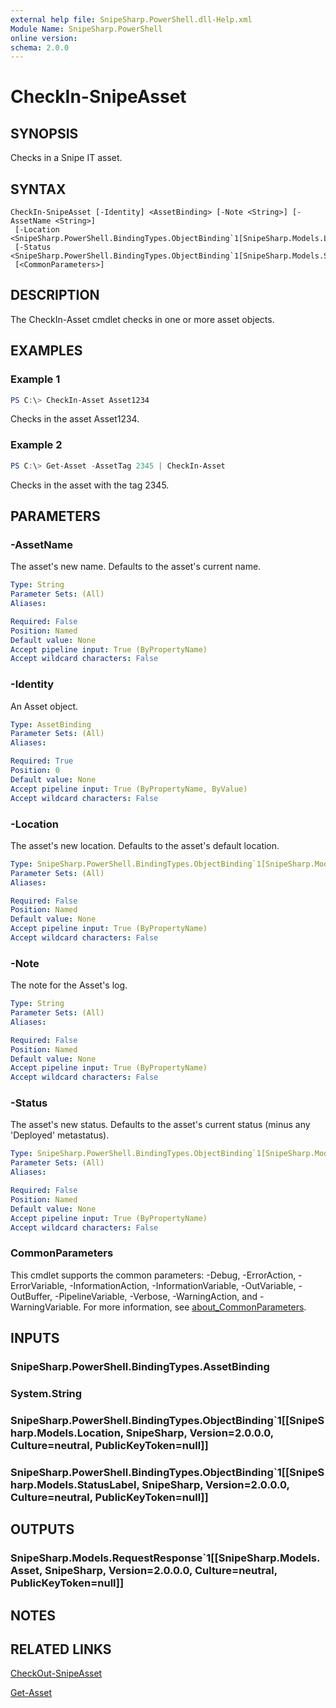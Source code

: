 ```yaml
---
external help file: SnipeSharp.PowerShell.dll-Help.xml
Module Name: SnipeSharp.PowerShell
online version:
schema: 2.0.0
---
```


# CheckIn-SnipeAsset

## SYNOPSIS
Checks in a Snipe IT asset.

## SYNTAX

```
CheckIn-SnipeAsset [-Identity] <AssetBinding> [-Note <String>] [-AssetName <String>]
 [-Location <SnipeSharp.PowerShell.BindingTypes.ObjectBinding`1[SnipeSharp.Models.Location]>]
 [-Status <SnipeSharp.PowerShell.BindingTypes.ObjectBinding`1[SnipeSharp.Models.StatusLabel]>]
 [<CommonParameters>]
```

## DESCRIPTION
The CheckIn-Asset cmdlet checks in one or more asset objects.

## EXAMPLES

### Example 1
```powershell
PS C:\> CheckIn-Asset Asset1234
```

Checks in the asset Asset1234.

### Example 2
```powershell
PS C:\> Get-Asset -AssetTag 2345 | CheckIn-Asset
```

Checks in the asset with the tag 2345.

## PARAMETERS

### -AssetName
The asset's new name. Defaults to the asset's current name.

```yaml
Type: String
Parameter Sets: (All)
Aliases:

Required: False
Position: Named
Default value: None
Accept pipeline input: True (ByPropertyName)
Accept wildcard characters: False
```

### -Identity
An Asset object.

```yaml
Type: AssetBinding
Parameter Sets: (All)
Aliases:

Required: True
Position: 0
Default value: None
Accept pipeline input: True (ByPropertyName, ByValue)
Accept wildcard characters: False
```

### -Location
The asset's new location. Defaults to the asset's default location.

```yaml
Type: SnipeSharp.PowerShell.BindingTypes.ObjectBinding`1[SnipeSharp.Models.Location]
Parameter Sets: (All)
Aliases:

Required: False
Position: Named
Default value: None
Accept pipeline input: True (ByPropertyName)
Accept wildcard characters: False
```

### -Note
The note for the Asset's log.

```yaml
Type: String
Parameter Sets: (All)
Aliases:

Required: False
Position: Named
Default value: None
Accept pipeline input: True (ByPropertyName)
Accept wildcard characters: False
```

### -Status
The asset's new status. Defaults to the asset's current status (minus any 'Deployed' metastatus).

```yaml
Type: SnipeSharp.PowerShell.BindingTypes.ObjectBinding`1[SnipeSharp.Models.StatusLabel]
Parameter Sets: (All)
Aliases:

Required: False
Position: Named
Default value: None
Accept pipeline input: True (ByPropertyName)
Accept wildcard characters: False
```

### CommonParameters
This cmdlet supports the common parameters: -Debug, -ErrorAction, -ErrorVariable, -InformationAction, -InformationVariable, -OutVariable, -OutBuffer, -PipelineVariable, -Verbose, -WarningAction, and -WarningVariable. For more information, see [about_CommonParameters](http://go.microsoft.com/fwlink/?LinkID=113216).

## INPUTS

### SnipeSharp.PowerShell.BindingTypes.AssetBinding

### System.String

### SnipeSharp.PowerShell.BindingTypes.ObjectBinding`1[[SnipeSharp.Models.Location, SnipeSharp, Version=2.0.0.0, Culture=neutral, PublicKeyToken=null]]

### SnipeSharp.PowerShell.BindingTypes.ObjectBinding`1[[SnipeSharp.Models.StatusLabel, SnipeSharp, Version=2.0.0.0, Culture=neutral, PublicKeyToken=null]]

## OUTPUTS

### SnipeSharp.Models.RequestResponse`1[[SnipeSharp.Models.Asset, SnipeSharp, Version=2.0.0.0, Culture=neutral, PublicKeyToken=null]]

## NOTES

## RELATED LINKS

[CheckOut-SnipeAsset](CheckOut-SnipeAsset.md)

[Get-Asset](Get-Asset.md)
